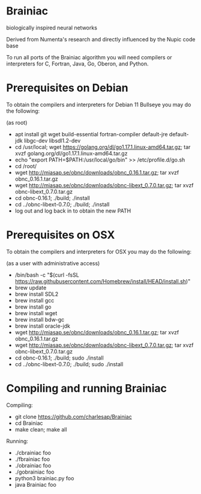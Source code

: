 # Brainiac
biologically inspired neural networks

Derived from Numenta's research and directly influenced by the Nupic code base

To run all ports of the Brainiac algorithm you will need compilers or interpreters for C, Fortran, Java, Go, Oberon, and Python.

# Prerequisites on Debian
To obtain the compilers and interpreters for Debian 11 Bullseye you may do the following:

(as root)
 * apt install git wget build-essential fortran-compiler default-jre default-jdk libgc-dev libsdl1.2-dev
 * cd /usr/local; wget https://golang.org/dl/go1.17.1.linux-amd64.tar.gz; tar xvzf golang.org/dl/go1.17.1.linux-amd64.tar.gz
 * echo "export PATH=\$PATH:/usr/local/go/bin" >> /etc/profile.d/go.sh
 * cd /root/
 * wget http://miasap.se/obnc/downloads/obnc_0.16.1.tar.gz; tar xvzf obnc_0.16.1.tar.gz
 * wget http://miasap.se/obnc/downloads/obnc-libext_0.7.0.tar.gz; tar xvzf obnc-libext_0.7.0.tar.gz
 * cd obnc-0.16.1; ./build; ./install
 * cd ../obnc-libext-0.7.0; ./build; ./install
 * log out and log back in to obtain the new PATH

# Prerequisites on OSX
To obtain the compilers and interpreters for OSX you may do the following:

(as a user with administrative access)
 * /bin/bash -c "$(curl -fsSL https://raw.githubusercontent.com/Homebrew/install/HEAD/install.sh)"
 * brew update
 * brew install SDL2
 * brew install gcc
 * brew install go
 * brew install wget
 * brew install bdw-gc
 * brew install oracle-jdk
 * wget http://miasap.se/obnc/downloads/obnc_0.16.1.tar.gz; tar xvzf obnc_0.16.1.tar.gz
 * wget http://miasap.se/obnc/downloads/obnc-libext_0.7.0.tar.gz; tar xvzf obnc-libext_0.7.0.tar.gz
 * cd obnc-0.16.1; ./build; sudo ./install
 * cd ../obnc-libext-0.7.0; ./build; sudo ./install


# Compiling and running Brainiac

Compiling:
 * git clone https://github.com/charlesap/Brainiac
 * cd Brainiac
 * make clean; make all

Running:
 * ./cbrainiac foo
 * ./fbrainiac foo
 * ./obrainiac foo
 * ./gobrainiac foo
 * python3 brainiac.py foo
 * java Brainiac foo

